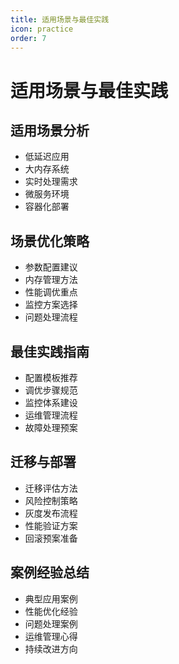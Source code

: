 ```yaml
---
title: 适用场景与最佳实践
icon: practice
order: 7
---
```


# 适用场景与最佳实践

## 适用场景分析
- 低延迟应用
- 大内存系统
- 实时处理需求
- 微服务环境
- 容器化部署

## 场景优化策略
- 参数配置建议
- 内存管理方法
- 性能调优重点
- 监控方案选择
- 问题处理流程

## 最佳实践指南
- 配置模板推荐
- 调优步骤规范
- 监控体系建设
- 运维管理流程
- 故障处理预案

## 迁移与部署
- 迁移评估方法
- 风险控制策略
- 灰度发布流程
- 性能验证方案
- 回滚预案准备

## 案例经验总结
- 典型应用案例
- 性能优化经验
- 问题处理案例
- 运维管理心得
- 持续改进方向
